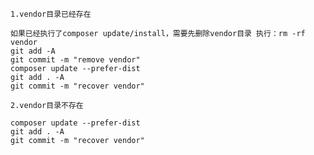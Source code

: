 
    1.vendor目录已经存在
    
    如果已经执行了composer update/install，需要先删除vendor目录 执行：rm -rf vendor
    git add -A
    git commit -m "remove vendor"
    composer update --prefer-dist
    git add . -A 
    git commit -m "recover vendor"
    
    2.vendor目录不存在
    
    composer update --prefer-dist
    git add . -A 
    git commit -m "recover vendor"
